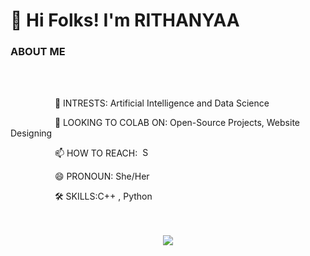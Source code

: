 # 👋 Hi Folks! I'm RITHANYAA
<h3>ABOUT ME</h3>
<br></br>

  <p>&nbsp;&nbsp;&nbsp;&nbsp;&nbsp;&nbsp;&nbsp;&nbsp;&nbsp;&nbsp;&nbsp;&nbsp;&nbsp;&nbsp;&nbsp;&nbsp;&nbsp;&nbsp;👀 INTRESTS: Artificial Intelligence and Data Science </p>
  <p>&nbsp;&nbsp;&nbsp;&nbsp;&nbsp;&nbsp;&nbsp;&nbsp;&nbsp;&nbsp;&nbsp;&nbsp;&nbsp;&nbsp;&nbsp;&nbsp;&nbsp;&nbsp;💞 LOOKING TO COLAB ON: Open-Source Projects, Website Designing</p>
  <p>&nbsp;&nbsp;&nbsp;&nbsp;&nbsp;&nbsp;&nbsp;&nbsp;&nbsp;&nbsp;&nbsp;&nbsp;&nbsp;&nbsp;&nbsp;&nbsp;&nbsp;&nbsp;📫 HOW TO REACH:&nbsp; <a href="https://github.com/rithanyaa10"> <img  src="https://static-00.iconduck.com/assets.00/github-icon-1024x994-4h5sdmko.png" width="15" height="15" alt="Scaled Image"> </a> </p>
  <p>&nbsp;&nbsp;&nbsp;&nbsp;&nbsp;&nbsp;&nbsp;&nbsp;&nbsp;&nbsp;&nbsp;&nbsp;&nbsp;&nbsp;&nbsp;&nbsp;&nbsp;&nbsp;😄 PRONOUN: She/Her</p>
  <p>&nbsp;&nbsp;&nbsp;&nbsp;&nbsp;&nbsp;&nbsp;&nbsp;&nbsp;&nbsp;&nbsp;&nbsp;&nbsp;&nbsp;&nbsp;&nbsp;&nbsp;&nbsp;🛠 SKILLS:C++ , Python</p>
<br></br>
<div align="center"> 
<img src="https://media4.giphy.com/media/xTiTnxpQ3ghPiB2Hp6/giphy.gif?cid=6c09b952vtgx3gki5drb9y9u1sox6b2g6fyt56v94v0v6kcc&ep=v1_internal_gif_by_id&rid=giphy.gif&ct=g" >
</div>
